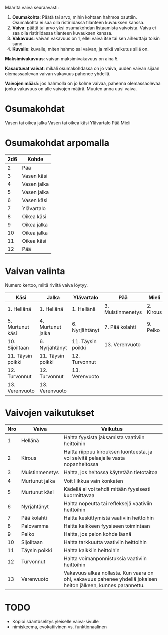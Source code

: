 Määritä vaiva seuraavasti:
1. **Osumakohta**: Päätä tai arvo, mihin kohtaan hahmoa osuttiin. Osumakohta ei saa olla ristiriidassa tilanteen kuvauksen kanssa.
2. **Vaiva**: päätä tai arvo yksi osumakohdan listaamista vaivoista. Vaiva ei saa olla ristiriidassa tilanteen kuvauksen kanssa.
3. **Vakavuus**: vaivan vakavuus on 1, ellei vaiva itse tai sen aiheuttaja toisin sano.
4. **Kuvaile**: kuvaile, miten hahmo sai vaivan, ja mikä vaikutus sillä on.

**Maksimivakavuus**: vaivan maksimivakavuus on aina 5.

**Kasautuvat vaivat**: mikäli osumakohdassa on jo vaiva, uuden vaivan sijaan olemassaolevan vaivan vakavuus pahenee yhdellä.

**Vaivojen määrä**: jos hahmolla on jo kolme vaivaa, pahenna olemassaolevaa jonka vakavuus on alle vaivojen määrä. Muuten anna uusi vaiva.
# Osumakohdat
Vasen tai oikea jalka
Vasen tai oikea käsi
Ylävartalo
Pää
Mieli
# Osumakohdat arpomalla

| 2d6 | Kohde       |
| --- | ----------- |
| 2   | Pää         |
| 3   | Vasen käsi  |
| 4   | Vasen jalka |
| 5   | Vasen jalka |
| 6   | Vasen käsi  |
| 7   | Ylävartalo  |
| 8   | Oikea käsi  |
| 9   | Oikea jalka |
| 10  | Oikea jalka |
| 11  | Oikea käsi  |
| 12  | Pää         |
# Vaivan valinta
Numero kertoo, miltä riviltä vaiva löytyy.

| Käsi              | Jalka             | Ylävartalo        | Pää               | Mieli     |
| ----------------- | ----------------- | ----------------- | ----------------- | --------- |
| 1. Hellänä        | 1. Hellänä        | 1. Hellänä        | 3. Muistinmenetys | 2. Kirous |
| 5. Murtunut käsi  | 4. Murtunut jalka | 6. Nyrjähtänyt    | 7. Pää kolahti    | 9. Pelko  |
| 10. Sijoiltaan    | 6. Nyrjähtänyt    | 11. Täysin poikki | 13. Verenvuoto    |           |
| 11. Täysin poikki | 11. Täysin poikki | 12. Turvonnut     |                   |           |
| 12. Turvonnut     | 12. Turvonnut     | 13. Verenvuoto    |                   |           |
| 13. Verenvuoto    | 13. Verenvuoto    |                   |                   |           |

# Vaivojen vaikutukset

| Nro | Vaiva          | Vaikutus                                                                                                        |
| --- | -------------- | --------------------------------------------------------------------------------------------------------------- |
| 1   | Hellänä        | Haitta fyysista jaksamista vaativiin heittoihin                                                                 |
| 2   | Kirous         | Haitta riippuu kirouksen luonteesta, ja voi selvitä pelaajalle vasta nopanheitossa                              |
| 3   | Muistinmenetys | Haitta, jos heitossa käytetään tietotaitoa                                                                      |
| 4   | Murtunut jalka | Voit liikkua vain konkaten                                                                                      |
| 5   | Murtunut käsi  | Kädellä ei voi tehdä mitään fyysisesti kuormittavaa                                                             |
| 6   | Nyrjähtänyt    | Haitta nopeutta tai refleksejä vaativiin heittoihin                                                             |
| 7   | Pää kolahti    | Haitta keskittymistä vaativiin heittoihin                                                                       |
| 8   | Palovamma      | Haitta kaikkeen fyysiseen toimintaan                                                                            |
| 9   | Pelko          | Haitta, jos pelon kohde läsnä                                                                                   |
| 10  | Sijoiltaan     | Haitta tarkkuutta vaativiin heittoihin                                                                          |
| 11  | Täysin poikki  | Haitta kaikkiin heittoihin                                                                                      |
| 12  | Turvonnut      | Haitta voimanponnistuksia vaativiin heittoihin                                                                  |
| 13  | Verenvuoto     | Vakavuus alkaa nollasta. Kun vaara on ohi, vakavuus pahenee yhdellä jokaisen heiton jälkeen, kunnes parannettu. |
# TODO
- Kopioi sääntöselitys yleiselle vaiva-sivulle
- nimiskeema, evokatiivinen vs. funktionaalinen